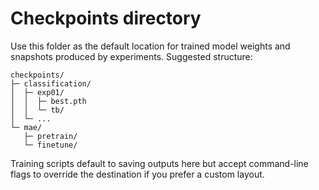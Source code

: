 # Checkpoints directory

Use this folder as the default location for trained model weights and
snapshots produced by experiments. Suggested structure:

```
checkpoints/
├─ classification/
│  ├─ exp01/
│  │  ├─ best.pth
│  │  └─ tb/
│  └─ ...
└─ mae/
   ├─ pretrain/
   └─ finetune/
```

Training scripts default to saving outputs here but accept command-line flags
to override the destination if you prefer a custom layout.

